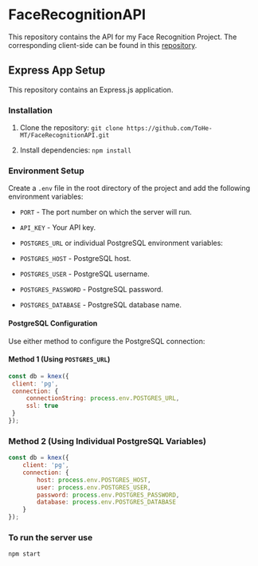 # FaceRecognitionAPI

This repository contains the API for my Face Recognition Project. The corresponding client-side can be found in this [repository](https://github.com/ToHe-MT/FaceRecognitionClient).

## Express App Setup

This repository contains an Express.js application.

### Installation

1. Clone the repository: `git clone https://github.com/ToHe-MT/FaceRecognitionAPI.git`


2. Install dependencies: `npm install`


### Environment Setup

Create a `.env` file in the root directory of the project and add the following environment variables:

- `PORT` - The port number on which the server will run.
- `API_KEY` - Your API key.

- `POSTGRES_URL`
 or individual PostgreSQL environment variables:

- `POSTGRES_HOST` - PostgreSQL host.
- `POSTGRES_USER` - PostgreSQL username.
- `POSTGRES_PASSWORD` - PostgreSQL password.
- `POSTGRES_DATABASE` - PostgreSQL database name.


#### PostgreSQL Configuration

Use either method to configure the PostgreSQL connection:

#### Method 1 (Using `POSTGRES_URL`)

```javascript
const db = knex({
 client: 'pg',
 connection: {
     connectionString: process.env.POSTGRES_URL,
     ssl: true
 }
});
```
### Method 2 (Using Individual PostgreSQL Variables)
```javascript
const db = knex({
    client: 'pg',
    connection: {
        host: process.env.POSTGRES_HOST,
        user: process.env.POSTGRES_USER,
        password: process.env.POSTGRES_PASSWORD,
        database: process.env.POSTGRES_DATABASE
    }
});
```

### To run the server use 

`npm start`


